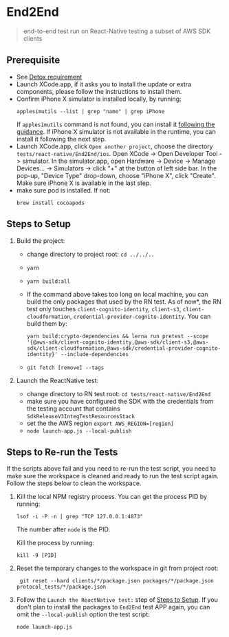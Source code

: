 # End2End

> end-to-end test run on React-Native testing a subset of AWS SDK clients

## Prerequisite

- See [Detox requirement](https://github.com/wix/Detox#environment)
- Launch XCode.app, if it asks you to install the update or extra components, please follow the instructions to install
  them.
- Confirm iPhone X simulator is installed locally, by running:
  ```console
  applesimutils --list | grep "name" | grep iPhone
  ```
  If `applesimutils` command is not found, you can install it [following the guidance](https://github.com/wix/AppleSimulatorUtils#installing).
  If iPhone X simulator is not available in the runtime, you can install it following the next step.
- Launch XCode.app, click `Open another project`, choose the directory `tests/react-native/End2End/ios`. Open XCode ->
  Open Developer Tool -> simulator. In the simulator.app, open Hardware -> Device -> Manage Devices... -> Simulators ->
  click "+" at the button of left side bar. In the pop-up, "Device Type" drop-down, choose "iPhone X", click "Create".
  Make sure iPhone X is available in the last step.
- make sure pod is installed. If not:
  ```
  brew install cocoapods
  ```

## Steps to Setup

1. Build the project:
   - change directory to project root: `cd ../../..`
   - `yarn`
   - `yarn build:all`
   - If the command above takes too long on local machine, you can build the only packages that used by the RN test. As
     of now\*, the RN test only touches `client-cognito-identity`, `client-s3`, `client-cloudformation`,
     `credential-provider-cognito-identity`. You can build them by:

     ```console
     yarn build:crypto-dependencies && lerna run pretest --scope '{@aws-sdk/client-cognito-identity,@aws-sdk/client-s3,@aws-sdk/client-cloudformation,@aws-sdk/credential-provider-cognito-identity}' --include-dependencies
     ```

   - `git fetch [remove] --tags`

1. Launch the ReactNative test:
   - change directory to RN test root: `cd tests/react-native/End2End`
   - make sure you have configured the SDK with the credentials from the testing account that contains
     `SdkReleaseV3IntegTestResourcesStack`
   - set the the AWS region `export AWS_REGION=[region]`
   - `node launch-app.js --local-publish`

## Steps to Re-run the Tests

If the scripts above fail and you need to re-run the test script, you need to make sure the workspace is cleaned and
ready to run the test script again. Follow the steps below to clean the workspace.

1. Kill the local NPM registry process. You can get the process PID by running:

   ```console
   lsof -i -P -n | grep "TCP 127.0.0.1:4873"
   ```

   The number after `node` is the PID.

   Kill the process by running:

   ```console
   kill -9 [PID]
   ```

1. Reset the temporary changes to the workspace in git from project root:

   ```console
    git reset --hard clients/*/package.json packages/*/package.json protocol_tests/*/package.json
   ```

1. Follow the `Launch the ReactNative test:` step of [Steps to Setup](#steps-to-setup). If you don't plan to install
   the packages to `End2End` test APP again, you can omit the `--local-publish` option the test script:

   ```console
   node launch-app.js
   ```

